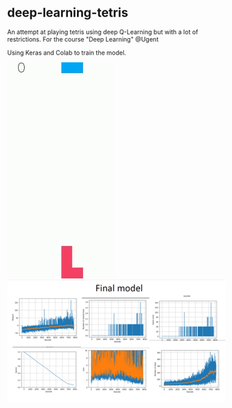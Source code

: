 # deep-learning-tetris

An attempt at playing tetris using deep Q-Learning but with a lot of restrictions. For the course "Deep Learning" @Ugent

Using Keras and Colab to train the model.

![](Captured_1.gif)
![](Screenshot_1.png)
